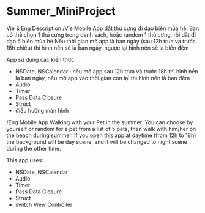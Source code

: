 # Summer_MiniProject
Vie & Eng Description
/Vie
Mobile App dắt thú cưng đi dạo biển mùa hè. Bạn có thể chọn 1 thú cưng trong danh sách, hoặc random 1 thú cưng, rồi dắt đi dạo ở biên mùa hè
Nếu thời gian mở app là ban ngày (sau 12h trưa và trước 18h chiều) thì hình nền sẽ là ban ngày, ngược lại hình nền sẽ là biển đêm

App sử dụng các kiến thức:
- NSDate, NSCalendar : nếu mở app sau 12h trưa và trước 18h thì hình nền là ban ngày, nếu mở app vào thời gian còn lại thì hình nền là ban đêm
 - Audio
 - Timer
 - Pass Data Closure
 - Struct
 - điều hướng màn hình

/Eng
Mobile App Walking with your Pet in the summer. You can choose by yourself or random for a pet from a list of 5 pets, then walk with him/her on the beach during summer.
If you open this app at daytime (from 12h to 18h) the background will be day scene, and it will be changed to night scene during the other time.

This app uses:
- NSDate, NSCalendar
 - Audio
 - Timer
 - Pass Data Closure
 - Struct
 - switch View Controller
